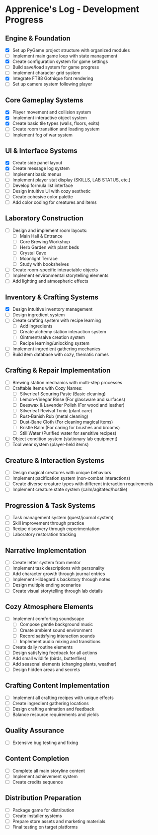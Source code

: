 # Apprenice's Log - Development Progress

## Engine & Foundation
- [x] Set up PyGame project structure with organized modules
- [ ] Implement main game loop with state management
- [x] Create configuration system for game settings
- [ ] Build save/load system for game progress
- [ ] Implement character grid system
- [x] Integrate FT88 Gothique font rendering
- [ ] Set up camera system following player

## Core Gameplay Systems
- [x] Player movement and collision system
- [x] Implement interactive object system
- [x] Create basic tile types (walls, floors, exits)
- [ ] Create room transition and loading system
- [ ] Implement fog of war system

## UI & Interface Systems
- [x] Create side panel layout
- [x] Create message log system
- [ ] Implement basic menus
- [ ] Implement player stat display (SKILLS, LAB STATUS, etc.)
- [ ] Develop formula list interface
- [ ] Design intuitive UI with cozy aesthetic
- [ ] Create cohesive color palette
- [ ] Add color coding for creatures and items

## Laboratory Construction
- [ ] Design and implement room layouts:
  - [ ] Main Hall & Entrance
  - [ ] Core Brewing Workshop
  - [ ] Herb Garden with plant beds
  - [ ] Crystal Cave
  - [ ] Moonlight Terrace
  - [ ] Study with bookshelves
- [ ] Create room-specific interactable objects
- [ ] Implement environmental storytelling elements
- [ ] Add lighting and atmospheric effects

## Inventory & Crafting Systems
- [x] Design intuitive inventory management
- [ ] Design ingredient system
- [ ] Create crafting system with recipe learning
  - [ ] Add ingredients
  - [ ] Create alchemy station interaction system
  - [ ] Ointment/salve creation system
  - [ ] Recipe learning/unlocking system
- [ ] Implement ingredient gathering mechanics
- [ ] Build item database with cozy, thematic names

## Crafting & Repair Implementation
- [ ] Brewing station mechanics with multi-step processes
- [ ] Craftable Items with Cozy Names:
  - [ ] Silverleaf Scouring Paste (Basic cleaning)
  - [ ] Lemon-Vinegar Rinse (For glassware and surfaces)
  - [ ] Beeswax & Lavender Polish (For wood and leather)
  - [ ] Silverleaf Revival Tonic (plant care)
  - [ ] Rust-Banish Rub (metal cleaning)
  - [ ] Dust-Bane Cloth (For cleaning magical items)
  - [ ] Bristle Balm (For caring for brushes and brooms)
  - [ ] Still Water (Purified water for sensitive recipes)
- [ ] Object condition system (stationary lab equipment)
- [ ] Tool wear system (player-held items)

## Creature & Interaction Systems
- [ ] Design magical creatures with unique behaviors
- [ ] Implement pacification system (non-combat interactions)
- [ ] Create diverse creature types with different interaction requirements
- [ ] Implement creature state system (calm/agitated/hostile)

## Progression & Task Systems
- [ ] Task management system (quest/journal system)
- [ ] Skill improvement through practice
- [ ] Recipe discovery through experimentation
- [ ] Laboratory restoration tracking

## Narrative Implementation
- [ ] Create letter system from mentor
- [ ] Implement task descriptions with personality
- [ ] Add character growth through journal entries
- [ ] Implement Hildegard's backstory through notes
- [ ] Design multiple ending scenarios
- [ ] Create visual storytelling through lab details

## Cozy Atmosphere Elements
- [ ] Implement comforting soundscape
  - [ ] Compose gentle background music
  - [ ] Create ambient sound environment
  - [ ] Record satisfying interaction sounds
  - [ ] Implement audio mixing and transitions
- [ ] Create daily routine elements
- [ ] Design satisfying feedback for all actions
- [ ] Add small wildlife (birds, butterflies)
- [ ] Add seasonal elements (changing plants, weather)
- [ ] Design hidden areas and secrets

## Crafting Content Implementation
- [ ] Implement all crafting recipes with unique effects
- [ ] Create ingredient gathering locations
- [ ] Design crafting animation and feedback
- [ ] Balance resource requirements and yields

## Quality Assurance
- [ ] Extensive bug testing and fixing

## Content Completion
- [ ] Complete all main storyline content
- [ ] Implement achievement system
- [ ] Create credits sequence

## Distribution Preparation
- [ ] Package game for distribution
- [ ] Create installer systems
- [ ] Prepare store assets and marketing materials
- [ ] Final testing on target platforms

